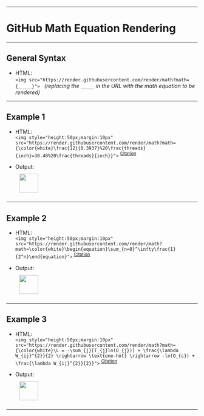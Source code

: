 <!-- ------------------------------------------------------------ -->
<!-- https://github.com/mcavallo-git/Coding/blob/main/git/github_render-math-equations.md -->
<!-- ------------------------------------------------------------ -->

<hr />

# GitHub Math Equation Rendering


<hr />

## General Syntax
- HTML:<br />```<img src="https://render.githubusercontent.com/render/math?math={_____}">```&nbsp;&nbsp;&nbsp;*(replacing the `_____` in the URL with the math equation to be rendered)*


<hr />

## Example 1

- HTML:<br />```<img style="height:50px;margin:10px" src="https://render.githubusercontent.com/render/math?math={\color{white}\frac{12}{0.3937}%20\frac{threads}{inch}=30.48%20\frac{threads}{inch}}">``` <sup><a href="https://github.com/mcavallo-git/Coding/blob/main/hardware/screw-dimensions-outer-diameter-tpi.schrader-valves-car-tires.presta-valves-bike-tires.md#dimensions">Citation</a></sup>

- Output:<br /><img style="height:50px;margin:10px" src="https://render.githubusercontent.com/render/math?math={\color{white}\frac{12}{0.3937}%20\frac{threads}{inch}=30.48%20\frac{threads}{inch}}">


<hr />

## Example 2

- HTML:<br />```<img style="height:50px;margin:10px" src="https://render.githubusercontent.com/render/math?math=\color{white}\begin{equation}\sum_{n=0}^\infty\frac{1}{2^n}\end{equation}">``` <sup><a href="https://tex.stackexchange.com/q/566327">Citation</a></sup>

- Output:<br /><img style="height:50px;margin:10px" src="https://render.githubusercontent.com/render/math?math=\color{white}\begin{equation}\sum_{n=0}^\infty\frac{1}{2^n}\end{equation}">


<hr />

## Example 3

- HTML:<br />```<img style="height:50px;margin:10px" src="https://render.githubusercontent.com/render/math?math={\color{white}\L = -\sum_{j}[T_{j}ln(O_{j})] + \frac{\lambda W_{ij}^{2}}{2} \rightarrow \text{one-hot} \rightarrow -ln(O_{c}) + \frac{\lambda W_{ij}^{2}}{2}}">``` <sup><a href="https://gist.github.com/a-rodin/fef3f543412d6e1ec5b6cf55bf197d7b?permalink_comment_id=4051474#gistcomment-4051474">Citation</a></sup>

- Output:<br /><img style="height:50px;margin:10px" src="https://render.githubusercontent.com/render/math?math={\color{white}\L = -\sum_{j}[T_{j}ln(O_{j})] + \frac{\lambda W_{ij}^{2}}{2} \rightarrow \text{one-hot} \rightarrow -ln(O_{c}) + \frac{\lambda W_{ij}^{2}}{2}}">


<hr />
